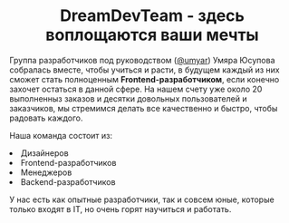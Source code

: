<h1 align="center"> DreamDevTeam - здесь воплощаются ваши мечты </h1> 
<p> Группа разработчиков под руководством (<a href="https://github.com/umyar">@umyar</a>) Умяра Юсупова собралась вместе, чтобы учиться и расти, в будущем каждый из них сможет стать полноценным <strong>Frontend-разработчиком</strong>, если конечно захочет остаться в данной сфере. На нашем счету уже около 20 выполненныз заказов и десятки довольных пользователей и заказчиков, мы стремимся делать все качественно и быстро, чтобы радовать каждого. </p> 
</hr>
<p>Наша команда состоит из:</p>
  <li>Дизайнеров</li>
  <li>Frontend-разработчиков</li>
  <li>Менеджеров</li>
  <li>Backend-разработчиков</li>
  
<p> У нас есть как опытные разработчики, так и совсем юные, которые только входят в IT, но очень горят научиться и работать. </p>
